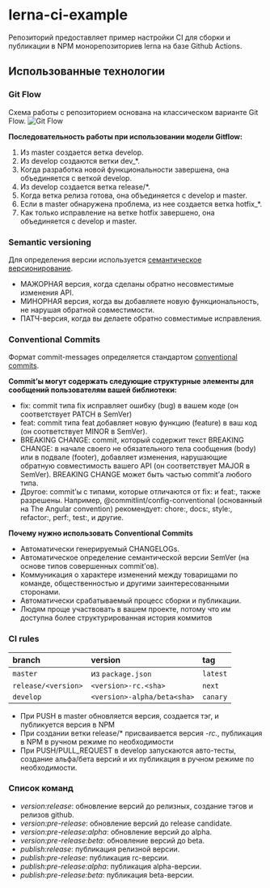 # lerna-ci-example

Репозиторий предоставляет пример настройки CI для сборки и публикации в NPM монорепозиториев lerna на базе Github Actions.

## Использованные технологии

### Git Flow

Схема работы с репозиторием основана на классическом варианте Git Flow.
![Git Flow](https://www.campingcoder.com/post/20180412-git-flow.png)

**Последовательность работы при использовании модели Gitflow:**

1. Из master создается ветка develop.
2. Из develop создаются ветки dev_*.
3. Когда разработка новой функциональности завершена, она объединяется с веткой develop.
4. Из develop создается ветка release/*.
5. Когда ветка релиза готова, она объединяется с develop и master.
6. Если в master обнаружена проблема, из нее создается ветка hotfix_*.
7. Как только исправление на ветке hotfix завершено, она объединяется с develop и master.

### Semantic versioning

Для определения версии используется [семантическое версионирование](https://semver.org/lang/ru/).
* МАЖОРНАЯ версия, когда сделаны обратно несовместимые изменения API.
* МИНОРНАЯ версия, когда вы добавляете новую функциональность, не нарушая обратной совместимости.
* ПАТЧ-версия, когда вы делаете обратно совместимые исправления.
### Conventional Commits

Формат commit-messages определяется стандартом [conventional commits](https://www.conventionalcommits.org/en/v1.0.0/).

**Commit’ы могут содержать следующие структурные элементы для сообщений пользователям вашей библиотеки:**

* fix: commit типа fix исправляет ошибку (bug) в вашем коде (он соответствует PATCH в SemVer)
* feat: commit типа feat добавляет новую функцию (feature) в ваш код (он соответствует MINOR в SemVer).
* BREAKING CHANGE: commit, который содержит текст BREAKING CHANGE: в начале своего не обязательного тела сообщения (body) или в подвале (footer), добавляет изменения, нарушающие обратную совместимость вашего API (он соответствует MAJOR в SemVer). BREAKING CHANGE может быть частью commit’а любого типа.
* Другое: commit’ы с типами, которые отличаются от fix: и feat:, также разрешены. Например, @commitlint/config-conventional (основанный на The Angular convention) рекомендует: chore:, docs:, style:, refactor:, perf:, test:, и другие.

**Почему нужно использовать Conventional Commits**

* Автоматически генерируемый CHANGELOGs.
* Автоматическое определение семантической версии SemVer (на основе типов совершенных commit’ов).
* Коммуникация о характере изменений между товарищами по команде, общественностью и другими заинтересованными сторонами.
* Автоматически срабатываемый процесс сборки и публикации.
* Людям проще участвовать в вашем проекте, потому что им доступна более структурированная история коммитов

### CI rules

| branch | version | tag |
| :----- | :------ | :-- |
| `master` | из `package.json` | `latest` |
| `release/<version>` | `<version>-rc.<sha>` | `next` |
| `develop` | `<version>-alpha/beta<sha>` | `canary` |

* При PUSH в master обновляется версия, создается тэг, и публикуется версия в NPM
* При создании ветки release/* присваивается версия *-rc.*, публикация в NPM в ручном режиме по необходимости
* При PUSH/PULL_REQUEST в develop запускаются авто-тесты, создание альфа/бета версий и их публикация в ручном режиме по необходимости.

### Список команд

* *version:release*: обновление версий до релизных, создание тэгов и релизов github.
* *version:pre-release*: обновление версий до release candidate.
* *version:pre-release:alpha*: обновление версий до alpha.
* *version:pre-release:beta*: обновление версий до beta.
* *publish:release*: публикация релизной версии.
* *publish:pre-release*: публикация rc-версии.
* *publish:pre-release:alpha*: публикация alpha-версии.
* *publish:pre-release:beta*: публикация beta-версии.
